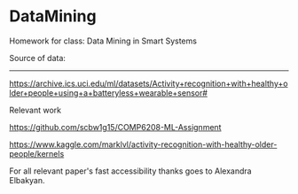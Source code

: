 # DataMining
Homework for class: Data Mining in Smart Systems

Source of data:

---

https://archive.ics.uci.edu/ml/datasets/Activity+recognition+with+healthy+older+people+using+a+batteryless+wearable+sensor#

Relevant work

https://github.com/scbw1g15/COMP6208-ML-Assignment

https://www.kaggle.com/marklvl/activity-recognition-with-healthy-older-people/kernels

For all relevant paper's fast accessibility thanks goes to Alexandra Elbakyan.

